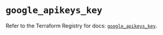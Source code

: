 # `google_apikeys_key`

Refer to the Terraform Registry for docs: [`google_apikeys_key`](https://registry.terraform.io/providers/hashicorp/google-beta/5.12.0/docs/resources/google_apikeys_key).
